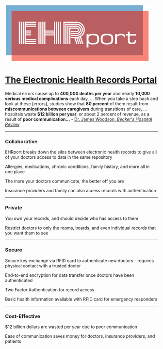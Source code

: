 ![](docs/img/logo.png)
# <a href='http://samsledje.github.io/EHRport'>The Electronic Health Records Portal</a>

Medical errors cause up to **400,000 deaths per year** and nearly **10,000 serious medical complications** each day, ... When you take a step back and look at these [errors], studies show that **80 percent** of them result from **miscommunications between caregivers** during transitions of care, ... hospitals waste **$12 billion per year**, or about 2 percent of revenue, as a result of **poor communication...** - [Dr. James Woodson, _Becker's Hospital Review_](https://www.beckershospitalreview.com/healthcare-information-technology/communication-how-to-solve-one-of-healthcare-s-biggest-problems.html)

* * *

### Collaborative

EHRport breaks down the silos between electronic health records to give all of your doctors access to data in the same repository

Allergies, medications, chronic conditions, family history, and more all in one place

The more your doctors communicate, the better off you are

Insurance providers and family can also access records with authentication

* * *

### Private

You own your records, and should decide who has access to them

Restrict doctors to only the rooms, boards, and even individual records that you want them to see

* * *

### Secure

Secure key exchange via RFID card to authenticate new doctors - requires physical contact with a trusted doctor

End-to-end encryption for data transfer once doctors have been authenticated

Two Factor Authentication for record access

Basic health information available with RFID card for emergency responders

* * *

### Cost-Effective

$12 billion dollars are wasted per year due to poor communication

Ease of communication saves money for doctors, insurance providers, and patients

